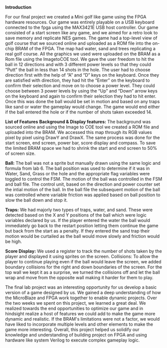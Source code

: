 **Introduction**

For our final project we created a Mini golf like game using the FPGA hardware
resources. Our game was entirely playable on a USB keyboard connected to the fpga using the
MAX3421E USB host controller. Our game consisted of a start screen like any game, and we
aimed for a retro look to save memory and replicate NES games. The game had a top-level view
of golf course that we sourced online and uploaded as a ROM file into the on-chip BRAM of the
FPGA. The map had water, sand and trees replicating a real golf course. All the graphics we used
were uploaded on the BRAM as a Rom file using the ImagetoCOE tool. We gave the user
freedom to hit the ball in 12 directions and with 3 different power levels so that they could “Putt”
the ball in less than 14 shots in the hole. The user had to choose direction first with the help of
“A” and “D” keys on the keyboard. Once they are satisfied with direction, they had hit the
“Enter” on the keyboard to confirm their selection and move on to choose a power level. They
could choose between 3 power levels by using the “Up” and “Down” arrow keys on the
keyboard and again to confirm their selection they had to hit enter. Once this was done the ball
would be set in motion and based on any traps like sand or water the gameplay would change.
The game would end either if the ball entered the hole or if the number of shots taken exceeded
14.

**List of Features**
**Background & Display features:** The background was sourced online and using the Image to
COE tool we created a ROM file and uploaded into the BRAM. We accessed this map through
its RGB values pixel by pixel using DrawY and DrawX. The same process was done for the start
screen, end screen, power bar, score display and compass. To save the limited BRAM space we
had to shrink the start and end screen to 50% of screen size.

**Ball:** The ball was not a sprite but manually drawn using the same logic and formula from lab 6.
The ball position was used to determine if it was in Water, Sand, Grass or the hole and the
appropriate flag variables were toggled to control the FSM. The motion of the ball was
controlled in the FSM and ball file. The control unit, based on the direction and power counter
set the intial motion of the ball. In the ball file the subsequent motion of the ball was controlled
where variable friction was applied based on ball position to slow the ball down and stop it.

**Traps:** We had majorly two types of traps, water, and sand. These were detected based on the X
and Y positions of the ball which were logic variables declared by us. If the player entered the
water the ball would immediately go back to the restart position letting them continue the game
but back from the start as a penalty. If they entered the sand trap their motion would be curtailed
as the ball would move slowly and friction would be high.

**Score Display:** We used a register to track the number of shots taken by the player and displayed
it using sprites on the screen.
Collisions: To allow the player to continue playing even if the ball would leave the screen, we
added boundary collisions for the right and down boundaries of the screen. For the top wall we
kept it as a surprise, we turned the collisions off and let the ball wrap and move from the
opposite wall making it harder for them to play.


The final lab project was an interesting opportunity for us develop a basic version of a
game designed by us. We gained a deep understanding of how the MicroBlaze and FPGA work
together to enable dynamic projects. Over the two weeks we spent on this project, we learned a
great deal. We realized towards the end opportunities to optimize our game and in hindsight
realize a host of features we could add to make the game more dynamic and realistic. If the
BRAM's limitations were not a factor, we would have liked to incorporate multiple levels and
other elements to make the game more interesting. Overall, this project helped us solidify our
knowledge and understanding of building project on FPGA and using hardware like system
Verilog to execute complex gameplay logic.
